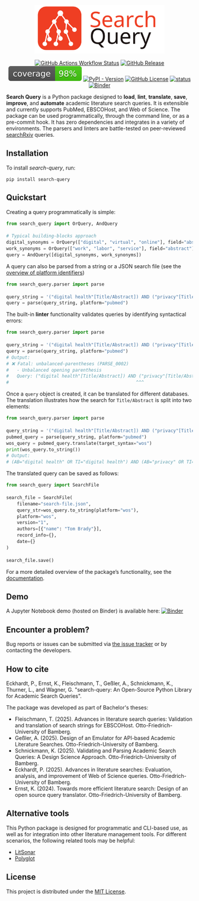 
<p align="center">
<img src="https://raw.githubusercontent.com/CoLRev-Environment/search-query/refs/heads/main/docs/source/_static/search_query_logo.svg" width="350">
</p>

<div align="center">

[![GitHub Actions Workflow Status](https://img.shields.io/github/actions/workflow/status/CoLRev-Environment/search-query/.github%2Fworkflows%2Ftests.yml?label=tests)](https://github.com/CoLRev-Environment/search-query/actions/workflows/tests.yml)
[![GitHub Release](https://img.shields.io/github/v/release/CoLRev-Environment/search-query)](https://github.com/CoLRev-Environment/search-query/releases/)
![Coverage](https://raw.githubusercontent.com/CoLRev-Environment/search-query/main/test/coverage.svg)
[![PyPI - Version](https://img.shields.io/pypi/v/search-query?color=blue)](https://pypi.org/project/search-query/)
[![GitHub License](https://img.shields.io/github/license/CoLRev-Environment/search-query)](https://github.com/CoLRev-Environment/search-query/releases/)
[![status](https://joss.theoj.org/papers/ea1fcafb8f80fa98bcbd857cf1cfada9/status.svg)](https://joss.theoj.org/papers/ea1fcafb8f80fa98bcbd857cf1cfada9)
[![Binder](https://mybinder.org/badge_logo.svg)](https://mybinder.org/v2/gh/CoLRev-Environment/search-query/HEAD?labpath=docs%2Fsource%2Fdemo.ipynb)

</div>

**Search Query** is a Python package designed to **load**, **lint**, **translate**, **save**, **improve**, and **automate** academic literature search queries.
It is extensible and currently supports PubMed, EBSCOHost, and Web of Science.
The package can be used programmatically, through the command line, or as a pre-commit hook.
It has zero dependencies and integrates in a variety of environments.
The parsers and linters are battle-tested on peer-reviewed [searchRxiv](https://www.cabidigitallibrary.org/journal/searchrxiv) queries.

## Installation

To install *search-query*, run:
```commandline
pip install search-query
```

## Quickstart

Creating a query programmatically is simple:
```python
from search_query import OrQuery, AndQuery

# Typical building-blocks approach
digital_synonyms = OrQuery(["digital", "virtual", "online"], field="abstract")
work_synonyms = OrQuery(["work", "labor", "service"], field="abstract")
query = AndQuery([digital_synonyms, work_synonyms])
```
A query can also be parsed from a string or a JSON search file (see the [overview of platform identifiers](https://colrev-environment.github.io/search-query/platforms/platform_index.html))
```python
from search_query.parser import parse

query_string = '("digital health"[Title/Abstract]) AND ("privacy"[Title/Abstract])'
query = parse(query_string, platform="pubmed")
```
The built-in **linter** functionality validates queries by identifying syntactical errors:
```python
from search_query.parser import parse

query_string = '("digital health"[Title/Abstract]) AND ("privacy"[Title/Abstract]'
query = parse(query_string, platform="pubmed")
# Output:
# ❌ Fatal: unbalanced-parentheses (PARSE_0002)
#   - Unbalanced opening parenthesis
#   Query: ("digital health"[Title/Abstract]) AND ("privacy"[Title/Abstract]
#                                                ^^^
```
Once a `query` object is created, it can be translated for different databases.
The translation illustrates how the search for `Title/Abstract` is split into two elements:
```python
from search_query.parser import parse

query_string = '("digital health"[Title/Abstract]) AND ("privacy"[Title/Abstract])'
pubmed_query = parse(query_string, platform="pubmed")
wos_query = pubmed_query.translate(target_syntax="wos")
print(wos_query.to_string())
# Output:
# (AB="digital health" OR TI="digital health") AND (AB="privacy" OR TI="privacy")
```
The translated query can be saved as follows:
```python
from search_query import SearchFile

search_file = SearchFile(
    filename="search-file.json",
    query_str=wos_query.to_string(platform="wos"),
    platform="wos",
    version="1",
    authors=[{"name": "Tom Brady"}],
    record_info={},
    date={}
)

search_file.save()
```

For a more detailed overview of the package’s functionality, see the [documentation](https://colrev-environment.github.io/search-query/).

## Demo

A Jupyter Notebook demo (hosted on Binder) is available here:
[![Binder](https://mybinder.org/badge_logo.svg)](https://mybinder.org/v2/gh/CoLRev-Environment/search-query/HEAD?labpath=docs%2Fsource%2Fdemo.ipynb)

## Encounter a problem?

Bug reports or issues can be submitted via [the issue tracker](https://github.com/CoLRev-Environment/search-query/issues) or by contacting the developers.

## How to cite

Eckhardt, P., Ernst, K., Fleischmann, T., Geßler, A., Schnickmann, K., Thurner, L., and Wagner, G. "search-query: An Open-Source Python Library for Academic Search Queries".

The package was developed as part of Bachelor's theses:

- Fleischmann, T. (2025). Advances in literature search queries: Validation and translation of search strings for EBSCOHost. Otto-Friedrich-University of Bamberg.
- Geßler, A. (2025). Design of an Emulator for API-based Academic Literature Searches. Otto-Friedrich-University of Bamberg.
- Schnickmann, K. (2025). Validating and Parsing Academic Search Queries: A Design Science Approach. Otto-Friedrich-University of Bamberg.
- Eckhardt, P. (2025). Advances in literature searches: Evaluation, analysis, and improvement of Web of Science queries. Otto-Friedrich-University of Bamberg.
- Ernst, K. (2024). Towards more efficient literature search: Design of an open source query translator. Otto-Friedrich-University of Bamberg.

## Alternative tools

This Python package is designed for programmatic and CLI-based use, as well as for integration into other literature management tools. For different scenarios, the following related tools may be helpful:

- [LitSonar](https://litsonar.com/)
- [Polyglot](https://sr-accelerator.com/#/polyglot)

## License

This project is distributed under the [MIT License](LICENSE).
